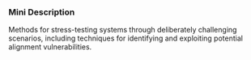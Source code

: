 ### Mini Description

Methods for stress-testing systems through deliberately challenging scenarios, including techniques for identifying and exploiting potential alignment vulnerabilities.
